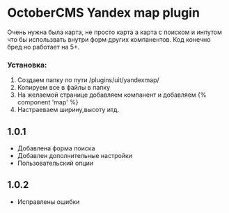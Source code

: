 # OctoberCMS Yandex map plugin

Очень нужна была карта, не просто карта а карта с поиском и инпутом что бы использвать внутри форм других компанентов. Код конечно бред но работает на 5+.

### Установка:
  1. Создаем папку по пути  /plugins/uit/yandexmap/
  2. Копируем все в файлы в папку 
  3. На желаемой странице добавляем компанент и добавляем {% component 'map' %}
  4. Настраеваем ширину,высоту итд.
  
## 1.0.1
- Добавлена форма поиска
- Добавлен дополнительные настройки
- Пользовательский опции

## 1.0.2
- Исправлены ошибки
